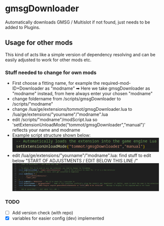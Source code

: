 # gmsgDownloader
 Automatically downloads GMSG / Multislot if not found, just needs to be added to Plugins.

## Usage for other mods
This kind of acts like a simple version of dependency resolving and can be easily adjusted to work for other mods etc. 
### Stuff needed to change for own mods
- First choose a fitting name, for example the required-mod-ID+Downloader as "modname"
➡ Here we take gmsgDownloader as "modname" instead, from here always enter your chosen "modname"
- change foldername from /scripts/gmsgDownloader to /scripts/"modname"
- change /lua/ge/extensions/tommot/gmsgDownloader.lua to /lua/ge/extensions/"yourname"/"modname".lua
- edit /scripts/"modname"/modScript.lua so 'setExtensionUnloadMode("tommot/gmsgDownloader","manual")' reflects your name and modname
- Example script structure shown below:
![modScript.lua example](ghImages/modScript.png)
- edit /lua/ge/extensions/"yourname"/"modname".lua:
find stuff to edit below "START OF ADJUSTMENTS \/ EDIT BELOW THIS LINE \/"
![gmsgDownloader.lua example](ghImages/luaToEdit.png)


### TODO
- [ ] Add version check (with repo)
- [x] variables for easier config (dev) implemented
